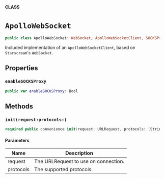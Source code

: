 **CLASS**

# `ApolloWebSocket`

```swift
public class ApolloWebSocket: WebSocket, ApolloWebSocketClient, SOCKSProxyable
```

Included implementation of an `ApolloWebSocketClient`, based on `Starscream`'s `WebSocket`.

## Properties
### `enableSOCKSProxy`

```swift
public var enableSOCKSProxy: Bool
```

## Methods
### `init(request:protocols:)`

```swift
required public convenience init(request: URLRequest, protocols: [String]? = nil)
```

#### Parameters

| Name | Description |
| ---- | ----------- |
| request | The URLRequest to use on connection. |
| protocols | The supported protocols |